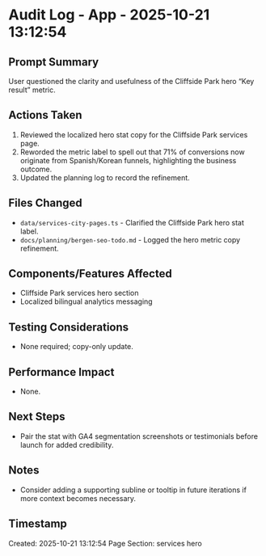 # Audit Log - App - 2025-10-21 13:12:54

## Prompt Summary

User questioned the clarity and usefulness of the Cliffside Park hero “Key result” metric.

## Actions Taken

1. Reviewed the localized hero stat copy for the Cliffside Park services page.
2. Reworded the metric label to spell out that 71% of conversions now originate from Spanish/Korean funnels, highlighting the business outcome.
3. Updated the planning log to record the refinement.

## Files Changed

- `data/services-city-pages.ts` - Clarified the Cliffside Park hero stat label.
- `docs/planning/bergen-seo-todo.md` - Logged the hero metric copy refinement.

## Components/Features Affected

- Cliffside Park services hero section
- Localized bilingual analytics messaging

## Testing Considerations

- None required; copy-only update.

## Performance Impact

- None.

## Next Steps

- Pair the stat with GA4 segmentation screenshots or testimonials before launch for added credibility.

## Notes

- Consider adding a supporting subline or tooltip in future iterations if more context becomes necessary.

## Timestamp

Created: 2025-10-21 13:12:54
Page Section: services hero
